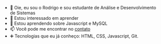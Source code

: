 - 👋 Oie, eu sou o Rodrigo e sou estudante de Análise e Desenvolvimento de Sistemas
- 👀 Estou interessado em aprender
- 🌱 Estou aprendendo sobre Javascript e MySQL
- 📫 Você pode me encontrar no [contato](https://rdgxd.github.io/Social-Tree/)
- ➕ Tecnologias que eu já conheço: HTML, CSS, Javascript, Git.
